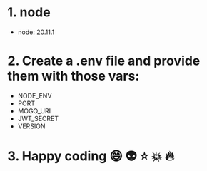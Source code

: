 # 1. node
- node: 20.11.1

# 2. Create a .env file and provide them with those vars:
- NODE_ENV
- PORT
- MOGO_URI
- JWT_SECRET
- VERSION

# 3. Happy coding :smile: :alien: :star: :boom: :fire: